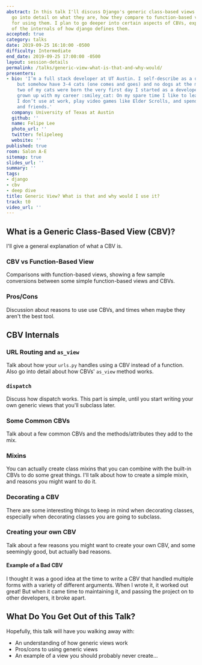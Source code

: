 ```yaml
---
abstract: In this talk I'll discuss Django's generic class-based views (CBVs). I'll
  go into detail on what they are, how they compare to function-based views, and pros/cons
  for using them. I plan to go deeper into certain aspects of CBVs, explaining some
  of the internals of how django defines them.
accepted: true
category: talks
date: 2019-09-25 16:10:00 -0500
difficulty: Intermediate
end_date: 2019-09-25 17:00:00 -0500
layout: session-details
permalink: /talks/generic-view-what-is-that-and-why-would/
presenters:
- bio: 'I’m a full stack developer at UT Austin. I self-describe as a dog person,
    but somehow have 3-4 cats (one comes and goes) and no dogs at the moment. Interestingly,
    two of my cats were born the very first day I started as a developer so they’ve
    grown up with my career :smiley_cat: On my spare time I like to learn about tech
    I don’t use at work, play video games like Elder Scrolls, and spend with my partner
    and friends.'
  company: University of Texas at Austin
  github: ''
  name: Felipe Lee
  photo_url: ''
  twitter: felipeleeg
  website: ''
published: true
room: Salon A-E
sitemap: true
slides_url: ''
summary: ''
tags:
- django
- cbv
- deep dive
title: Generic View? What is that and why would I use it?
track: t0
video_url: ''
---
```


## What is a Generic Class-Based View (CBV)?
I'll give a general explanation of what a CBV is.

### CBV vs Function-Based View
Comparisons with function-based views, showing a few sample conversions between some simple function-based views and CBVs.

### Pros/Cons
Discussion about reasons to use use CBVs, and times when maybe they aren't the best tool.

## CBV Internals

### URL Routing and `as_view`
Talk about how your `urls.py` handles using a CBV instead of a function. Also go into detail about how CBVs' `as_view` method works.

### `dispatch`
Discuss how dispatch works. This part is simple, until you start writing your own generic views that you'll subclass later.

### Some Common CBVs
Talk about a few common CBVs and the methods/attributes they add to the mix.

### Mixins
You can actually create class mixins that you can combine with the built-in CBVs to do some great things. I'll talk about how to create a simple mixin, and reasons you might want to do it.

### Decorating a CBV
There are some interesting things to keep in mind when decorating classes, especially when decorating classes you are going to subclass.

### Creating your own CBV
Talk about a few reasons you might want to create your own CBV, and some seemingly good, but actually bad reasons.

#### Example of a Bad CBV
I thought it was a good idea at the time to write a CBV that handled multiple forms with a variety of different arguments. When I wrote it, it worked out great! But when it came time to maintaining it, and passing the project on to other developers, it broke apart.

## What Do You Get Out of this Talk?
Hopefully, this talk will have you walking away with:

* An understanding of how generic views work
* Pros/cons to using generic views
* An example of a view you should probably never create...